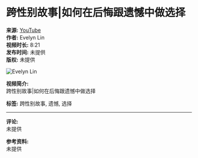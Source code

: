 # 跨性别故事|如何在后悔跟遗憾中做选择

**来源:** [YouTube](https://www.youtube.com/watch?v=tkrJzLeBEM0)  
**作者:** Evelyn Lin  
**视频时长:** 8:21  
**发布时间:** 未提供  
**版权:** 未提供  

![Evelyn Lin](https://i.ytimg.com/an/-NMN_JyLIbxvg-S4jOuxlA/featured_channel.jpg?v=6006811b)

**视频简介:**  
跨性别故事|如何在后悔跟遗憾中做选择 

**标签:** 跨性别故事, 遗憾, 选择  

---

**评论:**  
未提供  

**参考资料:**  
未提供  